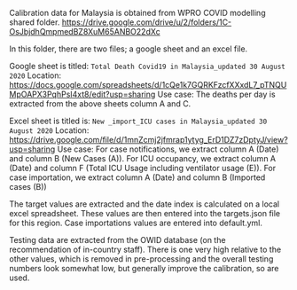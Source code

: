 Calibration data for Malaysia is obtained from WPRO COVID modelling shared folder.
https://drive.google.com/drive/u/2/folders/1C-OsJbjdhQmpmedBZ8XuM65ANBO22dXc

In this folder, there are two files; a google sheet and an excel file.

Google sheet is titled: `Total Death Covid19 in Malaysia_updated 30 August 2020`
Location:	https://docs.google.com/spreadsheets/d/1cQe1k7GQRKFzcfXXxdL7_pTNQUMpOAPX3PqhPsI4xt8/edit?usp=sharing
Use case:	The deaths per day is extracted from the above sheets column A and C.

Excel sheet is titled is: `New _import_ICU cases in Malaysia_updated 30 August 2020`
Location:	https://drive.google.com/file/d/1mnZcmj2jfmrap1ytyg_ErD1DZ7zDptyJ/view?usp=sharing
Use case:	For case notifications, we extract column A (Date) and column B (New Cases (A)).
			For ICU occupancy, we extract column A (Date) and column F (Total ICU Usage including ventilator usage (E)).
			For case importation, we extract column A (Date) and column B (Imported cases (B))
			
The target values are extracted and the date index is calculated on a local excel spreadsheet. 
These values are then entered into the targets.json file for this region.
Case importations values are entered into default.yml.

Testing data are extracted from the OWID database (on the recommendation of in-country staff).
There is one very high relative to the other values, which is removed in pre-processing and the overall
testing numbers look somewhat low, but generally improve the calibration, so are used.
